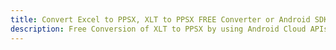 ---title: Convert Excel to PPSX, XLT to PPSX FREE Converter or Android SDKdescription: Free Conversion of XLT to PPSX by using Android Cloud APIs & SDKs. Also Create, Edit & Render Microsoft Excel, CSV and SpreadsheetML worksheets or spreadsheet in the Cloud.---